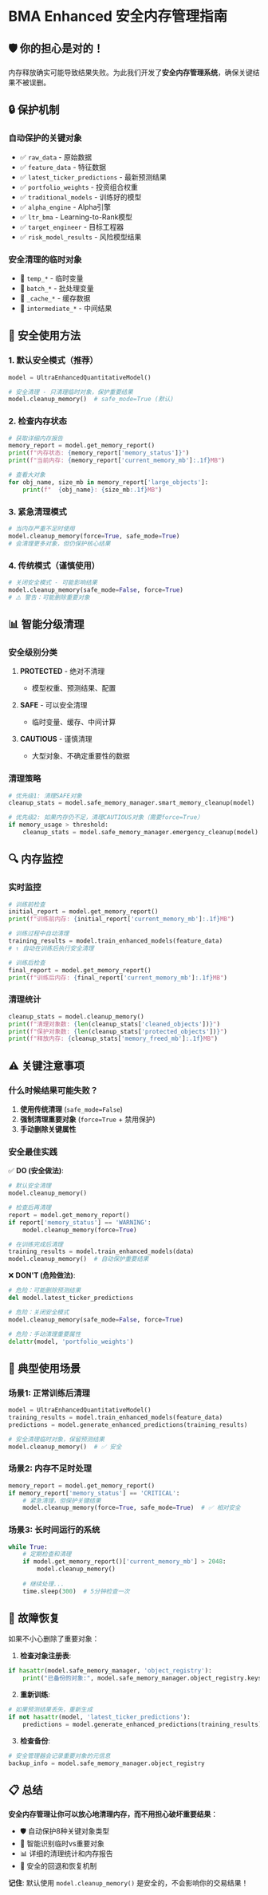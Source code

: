 # BMA Enhanced 安全内存管理指南

## 🛡️ 你的担心是对的！

内存释放确实可能导致结果失败。为此我们开发了**安全内存管理系统**，确保关键结果不被误删。

## 🔒 保护机制

### 自动保护的关键对象
- ✅ `raw_data` - 原始数据
- ✅ `feature_data` - 特征数据  
- ✅ `latest_ticker_predictions` - 最新预测结果
- ✅ `portfolio_weights` - 投资组合权重
- ✅ `traditional_models` - 训练好的模型
- ✅ `alpha_engine` - Alpha引擎
- ✅ `ltr_bma` - Learning-to-Rank模型
- ✅ `target_engineer` - 目标工程器
- ✅ `risk_model_results` - 风险模型结果

### 安全清理的临时对象
- 🧹 `temp_*` - 临时变量
- 🧹 `batch_*` - 批处理变量
- 🧹 `_cache_*` - 缓存数据
- 🧹 `intermediate_*` - 中间结果

## 🚀 安全使用方法

### 1. 默认安全模式（推荐）
```python
model = UltraEnhancedQuantitativeModel()

# 安全清理 - 只清理临时对象，保护重要结果
model.cleanup_memory()  # safe_mode=True (默认)
```

### 2. 检查内存状态
```python
# 获取详细内存报告
memory_report = model.get_memory_report()
print(f"内存状态: {memory_report['memory_status']}")
print(f"当前内存: {memory_report['current_memory_mb']:.1f}MB")

# 查看大对象
for obj_name, size_mb in memory_report['large_objects']:
    print(f"  {obj_name}: {size_mb:.1f}MB")
```

### 3. 紧急清理模式
```python
# 当内存严重不足时使用
model.cleanup_memory(force=True, safe_mode=True)
# 会清理更多对象，但仍保护核心结果
```

### 4. 传统模式（谨慎使用）
```python
# 关闭安全模式 - 可能影响结果
model.cleanup_memory(safe_mode=False, force=True)
# ⚠️ 警告：可能删除重要对象
```

## 📊 智能分级清理

### 安全级别分类
1. **PROTECTED** - 绝对不清理
   - 模型权重、预测结果、配置
   
2. **SAFE** - 可以安全清理
   - 临时变量、缓存、中间计算
   
3. **CAUTIOUS** - 谨慎清理
   - 大型对象、不确定重要性的数据

### 清理策略
```python
# 优先级1: 清理SAFE对象
cleanup_stats = model.safe_memory_manager.smart_memory_cleanup(model)

# 优先级2: 如果内存仍不足，清理CAUTIOUS对象（需要force=True）
if memory_usage > threshold:
    cleanup_stats = model.safe_memory_manager.emergency_cleanup(model)
```

## 🔍 内存监控

### 实时监控
```python
# 训练前检查
initial_report = model.get_memory_report()
print(f"训练前内存: {initial_report['current_memory_mb']:.1f}MB")

# 训练过程中自动清理
training_results = model.train_enhanced_models(feature_data)
# ↑ 自动在训练后执行安全清理

# 训练后检查
final_report = model.get_memory_report()
print(f"训练后内存: {final_report['current_memory_mb']:.1f}MB")
```

### 清理统计
```python
cleanup_stats = model.cleanup_memory()
print(f"清理对象数: {len(cleanup_stats['cleaned_objects'])}")
print(f"保护对象数: {len(cleanup_stats['protected_objects'])}")
print(f"释放内存: {cleanup_stats['memory_freed_mb']:.1f}MB")
```

## ⚠️ 关键注意事项

### 什么时候结果可能失败？

1. **使用传统清理** (`safe_mode=False`)
2. **强制清理重要对象** (`force=True` + 禁用保护)
3. **手动删除关键属性**

### 安全最佳实践

✅ **DO (安全做法)**:
```python
# 默认安全清理
model.cleanup_memory()

# 检查后再清理
report = model.get_memory_report()
if report['memory_status'] == 'WARNING':
    model.cleanup_memory(force=True)

# 在训练完成后清理
training_results = model.train_enhanced_models(data)
model.cleanup_memory()  # 自动保护重要结果
```

❌ **DON'T (危险做法)**:
```python
# 危险：可能删除预测结果
del model.latest_ticker_predictions

# 危险：关闭安全模式
model.cleanup_memory(safe_mode=False, force=True)

# 危险：手动清理重要属性
delattr(model, 'portfolio_weights')
```

## 🎯 典型使用场景

### 场景1: 正常训练后清理
```python
model = UltraEnhancedQuantitativeModel()
training_results = model.train_enhanced_models(feature_data)
predictions = model.generate_enhanced_predictions(training_results)

# 安全清理临时对象，保留预测结果
model.cleanup_memory()  # ✅ 安全
```

### 场景2: 内存不足时处理
```python
memory_report = model.get_memory_report()
if memory_report['memory_status'] == 'CRITICAL':
    # 紧急清理，但保护关键结果
    model.cleanup_memory(force=True, safe_mode=True)  # ✅ 相对安全
```

### 场景3: 长时间运行的系统
```python
while True:
    # 定期检查和清理
    if model.get_memory_report()['current_memory_mb'] > 2048:
        model.cleanup_memory()
    
    # 继续处理...
    time.sleep(300)  # 5分钟检查一次
```

## 🚨 故障恢复

如果不小心删除了重要对象：

1. **检查对象注册表**:
```python
if hasattr(model.safe_memory_manager, 'object_registry'):
    print("已备份的对象:", model.safe_memory_manager.object_registry.keys())
```

2. **重新训练**:
```python
# 如果预测结果丢失，重新生成
if not hasattr(model, 'latest_ticker_predictions'):
    predictions = model.generate_enhanced_predictions(training_results)
```

3. **检查备份**:
```python
# 安全管理器会记录重要对象的元信息
backup_info = model.safe_memory_manager.object_registry
```

## 📋 总结

**安全内存管理让你可以放心地清理内存，而不用担心破坏重要结果**：

- 🛡️ 自动保护8种关键对象类型
- 🧠 智能识别临时vs重要对象  
- 📊 详细的清理统计和内存报告
- 🔄 安全的回退和恢复机制

**记住**: 默认使用 `model.cleanup_memory()` 是安全的，不会影响你的交易结果！